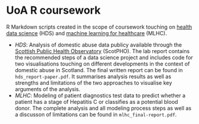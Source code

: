 # UoA R coursework

R Markdown scripts created in the scope of coursework touching on
[health data science](https://www.abdn.ac.uk/registry/courses/postgraduate/2023/applied_health/pu5058) (HDS)
and [machine learning for healthcare](https://www.abdn.ac.uk/registry/courses/postgraduate/2023/applied_health/pu5558)
(MLHC).
- _HDS_: Analysis of domestic abuse data publicy available through the
[Scottish Public Health Observatory](https://www.scotpho.org.uk/) (ScotPHO). The lab report contains the recommended 
  steps of a data science project and includes code for two visualisations touching on different developments in the 
  context of domestic abuse in Scotland. The final written report can be found in
`hds_report-paper.pdf`. It summarises analysis results as well as strengths and limitations of the two approaches to 
  visualise key arguments of the analysis.
- _MLHC_: Modeling of patient diagnostics test data to predict whether a patient has a stage of Hepatitis C or 
  classifies as a potential blood donor. The complete analysis and all modeling process steps as well as a 
  discusson of limitations can be found in `mlhc_final-report.pdf`.
